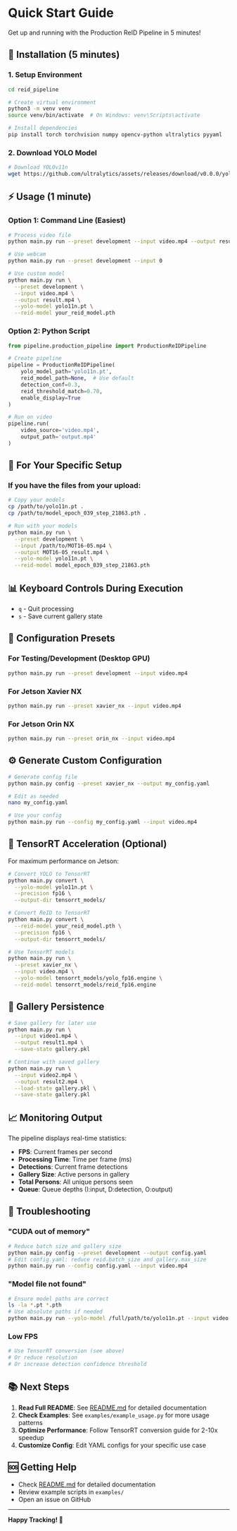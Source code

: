 # Quick Start Guide

Get up and running with the Production ReID Pipeline in 5 minutes!

## 🚀 Installation (5 minutes)

### 1. Setup Environment

```bash
cd reid_pipeline

# Create virtual environment
python3 -m venv venv
source venv/bin/activate  # On Windows: venv\Scripts\activate

# Install dependencies
pip install torch torchvision numpy opencv-python ultralytics pyyaml
```

### 2. Download YOLO Model

```bash
# Download YOLOv11n
wget https://github.com/ultralytics/assets/releases/download/v0.0.0/yolo11n.pt
```

## ⚡ Usage (1 minute)

### Option 1: Command Line (Easiest)

```bash
# Process video file
python main.py run --preset development --input video.mp4 --output result.mp4

# Use webcam
python main.py run --preset development --input 0

# Use custom model
python main.py run \
  --preset development \
  --input video.mp4 \
  --output result.mp4 \
  --yolo-model yolo11n.pt \
  --reid-model your_reid_model.pth
```

### Option 2: Python Script

```python
from pipeline.production_pipeline import ProductionReIDPipeline

# Create pipeline
pipeline = ProductionReIDPipeline(
    yolo_model_path='yolo11n.pt',
    reid_model_path=None,  # Use default
    detection_conf=0.3,
    reid_threshold_match=0.70,
    enable_display=True
)

# Run on video
pipeline.run(
    video_source='video.mp4',
    output_path='output.mp4'
)
```

## 🎯 For Your Specific Setup

### If you have the files from your upload:

```bash
# Copy your models
cp /path/to/yolo11n.pt .
cp /path/to/model_epoch_039_step_21863.pth .

# Run with your models
python main.py run \
  --preset development \
  --input /path/to/MOT16-05.mp4 \
  --output MOT16-05_result.mp4 \
  --yolo-model yolo11n.pt \
  --reid-model model_epoch_039_step_21863.pth
```

## 📊 Keyboard Controls During Execution

- `q` - Quit processing
- `s` - Save current gallery state

## 🔧 Configuration Presets

### For Testing/Development (Desktop GPU)
```bash
python main.py run --preset development --input video.mp4
```

### For Jetson Xavier NX
```bash
python main.py run --preset xavier_nx --input video.mp4
```

### For Jetson Orin NX
```bash
python main.py run --preset orin_nx --input video.mp4
```

## ⚙️ Generate Custom Configuration

```bash
# Generate config file
python main.py config --preset xavier_nx --output my_config.yaml

# Edit as needed
nano my_config.yaml

# Use your config
python main.py run --config my_config.yaml --input video.mp4
```

## 🚄 TensorRT Acceleration (Optional)

For maximum performance on Jetson:

```bash
# Convert YOLO to TensorRT
python main.py convert \
  --yolo-model yolo11n.pt \
  --precision fp16 \
  --output-dir tensorrt_models/

# Convert ReID to TensorRT
python main.py convert \
  --reid-model your_reid_model.pth \
  --precision fp16 \
  --output-dir tensorrt_models/

# Use TensorRT models
python main.py run \
  --preset xavier_nx \
  --input video.mp4 \
  --yolo-model tensorrt_models/yolo_fp16.engine \
  --reid-model tensorrt_models/reid_fp16.engine
```

## 💾 Gallery Persistence

```bash
# Save gallery for later use
python main.py run \
  --input video1.mp4 \
  --output result1.mp4 \
  --save-state gallery.pkl

# Continue with saved gallery
python main.py run \
  --input video2.mp4 \
  --output result2.mp4 \
  --load-state gallery.pkl \
  --save-state gallery.pkl
```

## 📈 Monitoring Output

The pipeline displays real-time statistics:
- **FPS**: Current frames per second
- **Processing Time**: Time per frame (ms)
- **Detections**: Current frame detections
- **Gallery Size**: Active persons in gallery
- **Total Persons**: All unique persons seen
- **Queue**: Queue depths (I:input, D:detection, O:output)

## 🐛 Troubleshooting

### "CUDA out of memory"
```bash
# Reduce batch size and gallery size
python main.py config --preset development --output config.yaml
# Edit config.yaml: reduce reid.batch_size and gallery.max_size
python main.py run --config config.yaml --input video.mp4
```

### "Model file not found"
```bash
# Ensure model paths are correct
ls -la *.pt *.pth
# Use absolute paths if needed
python main.py run --yolo-model /full/path/to/yolo11n.pt --input video.mp4
```

### Low FPS
```bash
# Use TensorRT conversion (see above)
# Or reduce resolution
# Or increase detection confidence threshold
```

## 📚 Next Steps

1. **Read Full README**: See [README.md](README.md) for detailed documentation
2. **Check Examples**: See `examples/example_usage.py` for more usage patterns
3. **Optimize Performance**: Follow TensorRT conversion guide for 2-10x speedup
4. **Customize Config**: Edit YAML configs for your specific use case

## 🆘 Getting Help

- Check [README.md](README.md) for detailed documentation
- Review example scripts in `examples/`
- Open an issue on GitHub

---

**Happy Tracking! 🎉**
